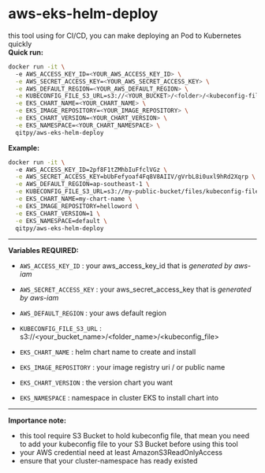# aws-eks-helm-deploy
this tool using for CI/CD, you can make deploying an Pod to Kubernetes quickly  
__Quick run:__
``` bash
docker run -it \                        
  -e AWS_ACCESS_KEY_ID=<YOUR_AWS_ACCESS_KEY_ID> \
  -e AWS_SECRET_ACCESS_KEY=<YOUR_AWS_SECRET_ACCESS_KEY> \
  -e AWS_DEFAULT_REGION=<YOUR_AWS_DEFAULT_REGION> \
  -e KUBECONFIG_FILE_S3_URL=s3://<YOUR_BUCKET>/<folder>/<kubeconfig-file> \
  -e EKS_CHART_NAME=<YOUR_CHART_NAME> \
  -e EKS_IMAGE_REPOSITORY=<YOUR_IMAGE_REPOSITORY> \
  -e EKS_CHART_VERSION=<YOUR_CHART_VERSION> \
  -e EKS_NAMESPACE=<YOUR_CHART_NAMESPACE> \
  qitpy/aws-eks-helm-deploy
```

__Example:__
``` bash
docker run -it \                        
  -e AWS_ACCESS_KEY_ID=2pf8F1tZMhbIuFfclVGz \
  -e AWS_SECRET_ACCESS_KEY=bUbFefyoaf4Fq8V8AIIV/gVrbL8i0uxl9hRd2Xqrp \
  -e AWS_DEFAULT_REGION=ap-southeast-1 \
  -e KUBECONFIG_FILE_S3_URL=s3://my-public-bucket/files/kubeconfig-file \
  -e EKS_CHART_NAME=my-chart-name \
  -e EKS_IMAGE_REPOSITORY=helloword \
  -e EKS_CHART_VERSION=1 \
  -e EKS_NAMESPACE=default \
  qitpy/aws-eks-helm-deploy
```

---  

__Variables REQUIRED:__  

- `AWS_ACCESS_KEY_ID` : your aws_access_key_id that is *_generated by aws-iam_*
- `AWS_SECRET_ACCESS_KEY` : your aws_secret_access_key that is *_generated by aws-iam_*
- `AWS_DEFAULT_REGION` : your aws default region
  
- `KUBECONFIG_FILE_S3_URL` : s3://<your_bucket_name>/<folder_name>/<kubeconfig_file>
- `EKS_CHART_NAME` : helm chart name to create and install
- `EKS_IMAGE_REPOSITORY` : your image registry uri / or public name 
- `EKS_CHART_VERSION` : the version chart you want 
- `EKS_NAMESPACE` : namespace in cluster EKS to install chart into 

---  

__Importance note:__

- this tool require S3 Bucket to hold kubeconfig file, that mean you need to add your kubeconfig file to your S3 Bucket before using this tool
- your AWS credential need at least AmazonS3ReadOnlyAccess
- ensure that your cluster-namespace has ready existed
